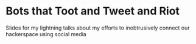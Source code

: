 # Bots that Toot and Tweet and Riot

Slides for my lightning talks about my efforts to inobtrusively connect our hackerspace using social media